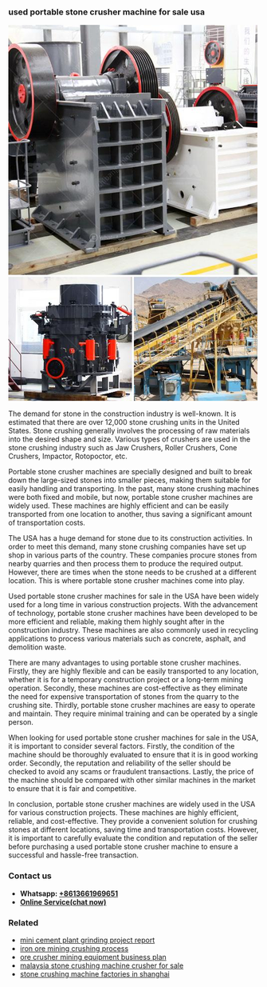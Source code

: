 <h3>used portable stone crusher machine for sale usa</h3><img src='1702952782.jpg' alt=''><p>The demand for stone in the construction industry is well-known. It is estimated that there are over 12,000 stone crushing units in the United States. Stone crushing generally involves the processing of raw materials into the desired shape and size. Various types of crushers are used in the stone crushing industry such as Jaw Crushers, Roller Crushers, Cone Crushers, Impactor, Rotopoctor, etc.</p><p>Portable stone crusher machines are specially designed and built to break down the large-sized stones into smaller pieces, making them suitable for easily handling and transporting. In the past, many stone crushing machines were both fixed and mobile, but now, portable stone crusher machines are widely used. These machines are highly efficient and can be easily transported from one location to another, thus saving a significant amount of transportation costs.</p><p>The USA has a huge demand for stone due to its construction activities. In order to meet this demand, many stone crushing companies have set up shop in various parts of the country. These companies procure stones from nearby quarries and then process them to produce the required output. However, there are times when the stone needs to be crushed at a different location. This is where portable stone crusher machines come into play.</p><p>Used portable stone crusher machines for sale in the USA have been widely used for a long time in various construction projects. With the advancement of technology, portable stone crusher machines have been developed to be more efficient and reliable, making them highly sought after in the construction industry. These machines are also commonly used in recycling applications to process various materials such as concrete, asphalt, and demolition waste.</p><p>There are many advantages to using portable stone crusher machines. Firstly, they are highly flexible and can be easily transported to any location, whether it is for a temporary construction project or a long-term mining operation. Secondly, these machines are cost-effective as they eliminate the need for expensive transportation of stones from the quarry to the crushing site. Thirdly, portable stone crusher machines are easy to operate and maintain. They require minimal training and can be operated by a single person.</p><p>When looking for used portable stone crusher machines for sale in the USA, it is important to consider several factors. Firstly, the condition of the machine should be thoroughly evaluated to ensure that it is in good working order. Secondly, the reputation and reliability of the seller should be checked to avoid any scams or fraudulent transactions. Lastly, the price of the machine should be compared with other similar machines in the market to ensure that it is fair and competitive.</p><p>In conclusion, portable stone crusher machines are widely used in the USA for various construction projects. These machines are highly efficient, reliable, and cost-effective. They provide a convenient solution for crushing stones at different locations, saving time and transportation costs. However, it is important to carefully evaluate the condition and reputation of the seller before purchasing a used portable stone crusher machine to ensure a successful and hassle-free transaction.</p><h3>Contact us</h3><ul><li><strong>Whatsapp:&nbsp;<a href="https://wa.me/8613661969651">+8613661969651</a></strong></li><li><a href="https://swt.shibang-china.com/?git&amp;zhl&amp;used portable stone crusher machine for sale usa"><strong>Online Service(chat now)</strong></a></li></ul><h3>Related</h3><ul><li><a href='mini cement plant grinding project report.md'>mini cement plant grinding project report</a></li><li><a href='iron ore mining crushing process.md'>iron ore mining crushing process</a></li><li><a href='ore crusher mining equipment business plan.md'>ore crusher mining equipment business plan</a></li><li><a href='malaysia stone crushing machine crusher for sale.md'>malaysia stone crushing machine crusher for sale</a></li><li><a href='stone crushing machine factories in shanghai.md'>stone crushing machine factories in shanghai</a></li></ul>
